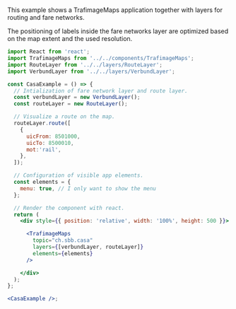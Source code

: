 #

This example shows a TrafimageMaps application together with layers for routing
and fare networks.

The positioning of labels inside the fare networks layer are optimized based on
the map extent and the used resolution.

```jsx
import React from 'react';
import TrafimageMaps from '../../components/TrafimageMaps';
import RouteLayer from '../../layers/RouteLayer';
import VerbundLayer from '../../layers/VerbundLayer';

const CasaExample = () => {
  // Intialization of fare network layer and route layer.
  const verbundLayer = new VerbundLayer();
  const routeLayer = new RouteLayer();

  // Visualize a route on the map.
  routeLayer.route([
    {
      uicFrom: 8501000,
      uicTo: 8500010,
      mot:'rail',
    },
  ]);

  // Configuration of visible app elements.
  const elements = {
    menu: true, // I only want to show the menu 
  };

  // Render the component with react.
  return (
    <div style={{ position: 'relative', width: '100%', height: 500 }}>

      <TrafimageMaps
        topic="ch.sbb.casa"
        layers={[verbundLayer, routeLayer]}
        elements={elements}
      />

    </div>
  );
};

<CasaExample />;

```
